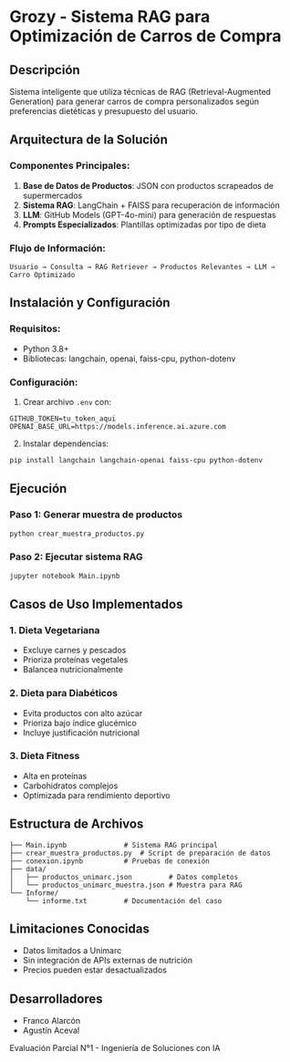 # Grozy - Sistema RAG para Optimización de Carros de Compra

## Descripción
Sistema inteligente que utiliza técnicas de RAG (Retrieval-Augmented Generation) para generar carros de compra personalizados según preferencias dietéticas y presupuesto del usuario.

## Arquitectura de la Solución

### Componentes Principales:
1. **Base de Datos de Productos**: JSON con productos scrapeados de supermercados
2. **Sistema RAG**: LangChain + FAISS para recuperación de información
3. **LLM**: GitHub Models (GPT-4o-mini) para generación de respuestas
4. **Prompts Especializados**: Plantillas optimizadas por tipo de dieta

### Flujo de Información:
```
Usuario → Consulta → RAG Retriever → Productos Relevantes → LLM → Carro Optimizado
```

## Instalación y Configuración

### Requisitos:
- Python 3.8+
- Bibliotecas: langchain, openai, faiss-cpu, python-dotenv

### Configuración:
1. Crear archivo `.env` con:
```
GITHUB_TOKEN=tu_token_aqui
OPENAI_BASE_URL=https://models.inference.ai.azure.com
```

2. Instalar dependencias:
```bash
pip install langchain langchain-openai faiss-cpu python-dotenv
```

## Ejecución

### Paso 1: Generar muestra de productos
```bash
python crear_muestra_productos.py
```

### Paso 2: Ejecutar sistema RAG
```bash
jupyter notebook Main.ipynb
```

## Casos de Uso Implementados

### 1. Dieta Vegetariana
- Excluye carnes y pescados
- Prioriza proteínas vegetales
- Balancea nutricionalmente

### 2. Dieta para Diabéticos
- Evita productos con alto azúcar
- Prioriza bajo índice glucémico
- Incluye justificación nutricional

### 3. Dieta Fitness
- Alta en proteínas
- Carbohidratos complejos
- Optimizada para rendimiento deportivo

## Estructura de Archivos
```
├── Main.ipynb              # Sistema RAG principal
├── crear_muestra_productos.py  # Script de preparación de datos
├── conexion.ipynb          # Pruebas de conexión
├── data/
│   ├── productos_unimarc.json         # Datos completos
│   └── productos_unimarc_muestra.json # Muestra para RAG
└── Informe/
    └── informe.txt         # Documentación del caso
```

## Limitaciones Conocidas
- Datos limitados a Unimarc
- Sin integración de APIs externas de nutrición
- Precios pueden estar desactualizados

## Desarrolladores
- Franco Alarcón
- Agustín Aceval

Evaluación Parcial N°1 - Ingeniería de Soluciones con IA